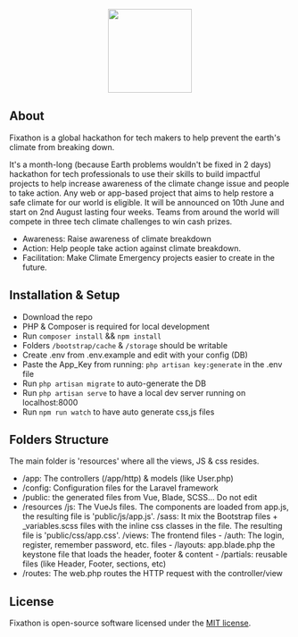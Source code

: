 <p align="center">
	<img src="https://fixathon.io/assets/images/image01.png?v21097705510651" style='width:150px'>
</p>

## About 

Fixathon is a global hackathon for tech makers to help prevent the earth's climate from breaking down. 

It's a month-long (because Earth problems wouldn't be fixed in 2 days)  hackathon for tech professionals to use their skills to build impactful projects to help increase awareness of the climate change issue and people to take action. Any web or app-based project that aims to help restore a safe climate for our world is eligible.
It will be announced on 10th June and start on 2nd August lasting four weeks. Teams from around the world will compete in three tech climate challenges to win cash prizes.

- Awareness: Raise awareness of climate breakdown
- Action: Help people take action against climate breakdown.
- Facilitation: Make Climate Emergency projects easier to create in the future. 

## Installation & Setup

- Download the repo
- PHP & Composer is required for local development
- Run `composer install` && `npm install`
- Folders `/bootstrap/cache` & `/storage` should be writable 
- Create .env from .env.example and edit with your config (DB)
- Paste the App_Key from running: `php artisan key:generate` in the .env file
- Run `php artisan migrate` to auto-generate the DB
- Run `php artisan serve` to have a local dev server running on localhost:8000
- Run `npm run watch` to have auto generate css,js files

## Folders Structure

The main folder is 'resources' where all the views, JS & css resides.

- /app: The controllers (/app/http) & models (like User.php)
- /config: Configuration files for the Laravel framework
- /public: the generated files from Vue, Blade, SCSS... Do not edit
- /resources
	/js: The VueJs files. The components are loaded from app.js, the resulting file is 'public/js/app.js'.
	/sass: It mix the Bootstrap files + _variables.scss files with the inline css classes in the file. The resulting file is 'public/css/app.css'.
	/views: The frontend files
		- /auth: The login, register, remember password, etc. files
		- /layouts: app.blade.php the keystone file that loads the header, footer & content
		- /partials: reusable files (like Header, Footer, sections, etc)
- /routes: The web.php routes the HTTP request with the controller/view


## License
Fixathon is open-source software licensed under the [MIT license](https://opensource.org/licenses/MIT).

